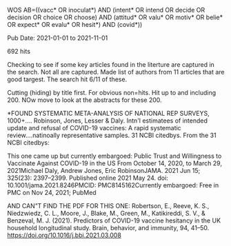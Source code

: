  WOS
AB=((vacc* OR  inoculat*) AND (intent* OR intend OR decide OR decision OR choice OR choose) AND (attitud* OR valu* OR motiv* OR belie* OR expect* OR evalu* OR hesit*) AND (covid*))

Pub Date:
2021-01-01 to 2021-11-01

692 hits

Checking to see if some key articles found in the literture are captured in the search.  Not all are captured.  Made list of authors from 11 articles that are good targest.   The search hit 6/11 of these.

Cutting (hiding) by title first.  For obvious non=hits.  Hit up to and including 200.  NOw move to look at the abstracts for these 200.

*FOUND SYSTEMATIC META-ANALYSIS OF NATIONAL REP SURVEYS, 1000+....
Robinson, Jones, Lesser & Daly.  Intn'l estimatees of intended update and refusal of COVID-19 vaccines: A rapid systematic review....natinoally representative samples.  31 NCBI citedbys.  From the 31 NCBI citedbys:

This one came up but currently embargoed: Public Trust and Willingness to Vaccinate Against COVID-19 in the US From October 14, 2020, to March 29, 2021Michael Daly, Andrew Jones, Eric RobinsonJAMA. 2021 Jun 15; 325(23): 2397–2399. Published online 2021 May 24. doi: 10.1001/jama.2021.8246PMCID: PMC8145162Currently embargoed: Free in PMC on Nov 24, 2021; PubMed

AND CAN”T FIND THE PDF FOR THIS ONE:
Robertson, E., Reeve, K. S., Niedzwiedz, C. L., Moore, J., Blake, M., Green, M., Katikireddi, S. V., & Benzeval, M. J. (2021). Predictors of COVID-19 vaccine hesitancy in the UK household longitudinal study. Brain, behavior, and immunity, 94, 41–50. https://doi.org/10.1016/j.bbi.2021.03.008
